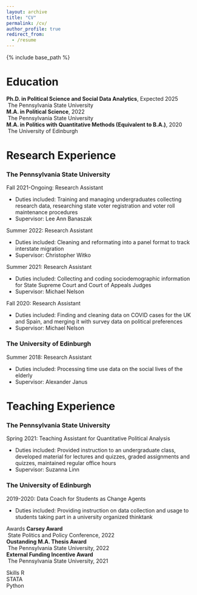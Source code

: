 ```yaml
---
layout: archive
title: "CV"
permalink: /cv/
author_profile: true
redirect_from:
  - /resume
---
```


{% include base_path %}

Education
======
**Ph.D. in Political Science and Social Data Analytics**, Expected 2025   
  &nbsp;The Pennsylvania State University<br> 
**M.A. in Political Science**, 2022   
  &nbsp;The Pennsylvania State University<br> 
**M.A. in Politics with Quantitative Methods (Equivalent to B.A.)**, 2020    
  &nbsp;The University of Edinburgh

Research Experience
======
### The Pennsylvania State University
Fall 2021-Ongoing: Research Assistant
  *    Duties included: Training and managing undergraduates collecting research data, researching state voter registration and voter roll maintenance procedures
  *    Supervisor: Lee Ann Banaszak

Summer 2022: Research Assistant
  *    Duties included: Cleaning and reformating into a panel format to track interstate migration
  *    Supervisor: Christopher Witko

Summer 2021: Research Assistant
  *    Duties included: Collecting and coding sociodemographic information for State Supreme Court and Court of Appeals Judges
  *    Supervisor: Michael Nelson

Fall 2020: Research Assistant
  *    Duties included: Finding and cleaning data on COVID cases for the UK and Spain, and merging it with survey data on political preferences
  *    Supervisor: Michael Nelson

### The University of Edinburgh
Summer 2018: Research Assistant
  *    Duties included: Processing time use data on the social lives of the elderly
  *    Supervisor: Alexander Janus

Teaching Experience
======
### The Pennsylvania State University
Spring 2021: Teaching Assistant for Quantitative Political Analysis
  *    Duties included: Provided instruction to an undergraduate class, developed material for lectures and quizzes, graded assignments and quizzes, maintained regular office hours
  *    Supervisor: Suzanna Linn

### The University of Edinburgh
 2019-2020: Data Coach for Students as Change Agents
  *    Duties included: Providing instruction on data collection and usage to students taking part in a university organized thinktank
  
Awards
 **Carsey Award**<br>
 &nbsp;State Politics and Policy Conference, 2022<br>
 **Oustanding M.A. Thesis Award**<br>
 &nbsp;The Pennsylvania State University, 2022<br>
 **External Funding Incentive Award**<br>
 &nbsp;The Pennsylvania State University, 2021<br>

Skills
 R<br>
 STATA<br>
 Python<br>

